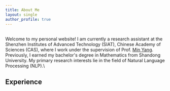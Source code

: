 ```yaml
---
title: About Me
layout: single
author_profile: true
---
```


<br/>Welcome to my personal website! I am currently a research assistant at the Shenzhen Institutes of Advanced Technology (SIAT), Chinese Academy of Sciences (CAS), where I work under the supervision of Prof. [Min Yang](https://minyang.me/). Previously, I earned my bachelor's degree in Mathematics from Shandong University. My primary research interests lie in the field of Natural Language Processing (NLP).\

## Experience


<br/>
<br/>
<br/>
<br/>
<br/>
<br/>
<br/>
<br/>
<body><script type="text/javascript" id="clustrmaps" src="//clustrmaps.com/map_v2.js?d=zc-nXOXO-kwdWy4YllqtPav2rGgteTLCu4N6uas8K4I&cl=ffffff&w=50"></script></body>
